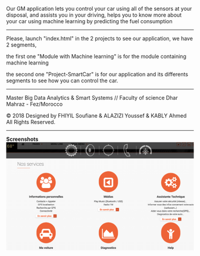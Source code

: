 Our GM application lets you control your car using all of the sensors at your disposal, and assists you in your driving, helps you to know more about your car using machine learning by predicting the fuel consumption


-----------

Please, launch "index.html" in the 2 projects to see our application, we have 2 segments, 

the first one "Module with Machine learning" is for the module containing machine learning

the second one "Project-SmartCar" is for our application and its differents segments to see how you can control the car.

-----------
Master Big Data Analytics & Smart Systems // Faculty of science Dhar Mahraz - Fez/Morocco

© 2018 Designed by FHIYIL Soufiane & ALAZIZI Youssef & KABLY Ahmed All Rights Reserved.


-----------
<b>Screenshots</b>
<img src="/Screenshots/capture_1.png"/>